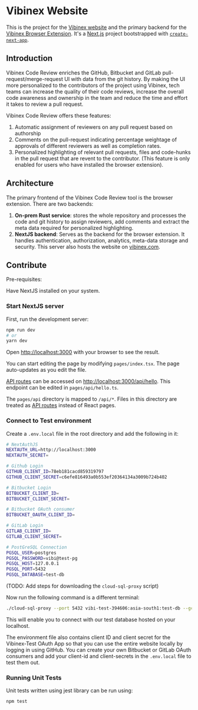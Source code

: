 # Vibinex Website

This is the project for the [Vibinex website](https://vibinex.com) and the primary backend for the [Vibinex Browser Extension](https://github.com/Alokit-Innovations/chrome-extension). It's a [Next.js](https://nextjs.org/) project bootstrapped with [`create-next-app`](https://github.com/vercel/next.js/tree/canary/packages/create-next-app).

## Introduction

Vibinex Code Review enriches the GitHub, Bitbucket and GitLab pull-request/merge-request UI with data from the git history.
By making the UI more personalized to the contributors of the project using Vibinex, tech teams can increase the quality of their
code reviews, increase the overall code awareness and ownership in the team and reduce the time and effort it takes to review a pull request.

Vibinex Code Review offers these features:

1. Automatic assignment of reviewers on any pull request based on authorship
2. Comments on the pull-request indicating percentage weightage of approvals of different reviewers as well as completion rates.
3. Personalized highlighting of relevant pull requests, files and code-hunks in the pull request that are revent to the contributor. (This feature is only enabled for users who have installed the browser extension).

## Architecture

The primary frontend of the Vibinex Code Review tool is the browser extension.
There are two backends:

1. **On-prem Rust service**: stores the whole repository and processes the code and git history to assign reviewers, add comments and extract the meta data required for personalized highlighting.
2. **NextJS backend**: Serves as the backend for the browser extension. It handles authentication, authorization, analytics, meta-data storage and security. This server also hosts the website on [vibinex.com](https://vibinex.com).

## Contribute

Pre-requisites:

Have NextJS installed on your system.

### Start NextJS server

First, run the development server:

```bash
npm run dev
# or
yarn dev
```

Open [http://localhost:3000](http://localhost:3000) with your browser to see the result.

You can start editing the page by modifying `pages/index.tsx`. The page auto-updates as you edit the file.

[API routes](https://nextjs.org/docs/api-routes/introduction) can be accessed on [http://localhost:3000/api/hello](http://localhost:3000/api/hello). This endpoint can be edited in `pages/api/hello.ts`.

The `pages/api` directory is mapped to `/api/*`. Files in this directory are treated as [API routes](https://nextjs.org/docs/api-routes/introduction) instead of React pages.

### Connect to Test environment

Create a `.env.local` file in the root directory and add the following in it:

```bash
# NextAuthJS
NEXTAUTH_URL=http://localhost:3000
NEXTAUTH_SECRET=

# Github Login
GITHUB_CLIENT_ID=78eb181cacd859319797
GITHUB_CLIENT_SECRET=c6efe816493a0b553ef20364134a3009b724b402

# Bitbucket Login
BITBUCKET_CLIENT_ID=
BITBUCKET_CLIENT_SECRET=

# Bitbucket OAuth consumer
BITBUCKET_OAUTH_CLIENT_ID=

# GitLab Login
GITLAB_CLIENT_ID=
GITLAB_CLIENT_SECRET=

# PostGreSQL Connection
PGSQL_USER=postgres
PGSQL_PASSWORD=vibi@test-pg
PGSQL_HOST=127.0.0.1
PGSQL_PORT=5432
PGSQL_DATABASE=test-db
```

(TODO: Add steps for downloading the `cloud-sql-proxy` script)

Now run the following command is a different terminal:

```bash
./cloud-sql-proxy --port 5432 vibi-test-394606:asia-south1:test-db --gcloud-auth
```

This will enable you to connect with our test database hosted on your localhost.

The environment file also contains client ID and client secret for the Vibinex-Test OAuth App so that you can use the entire website locally
by logging in using GitHub.
You can create your own Bitbucket or GitLab OAuth consumers and add your client-id and client-secrets in the `.env.local` file to test them out.

### Running Unit Tests

Unit tests written using jest library can be run using:

```bash
npm test
```
